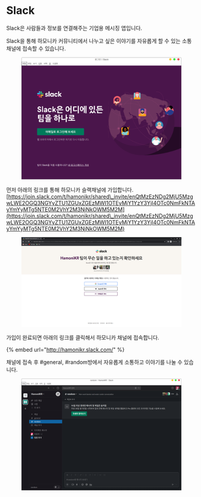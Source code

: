 # Slack

Slack은 사람들과 정보를 연결해주는 기업용 메시징 앱입니다.

Slack을 통해 하모니카 커뮤니티에서 나누고 싶은 이야기를 자유롭게 할 수 있는 소통채널에 접속할 수 있습니다. &#x20;

<figure><img src="../../.gitbook/assets/스크린샷, 2022-11-16 14-37-51.png" alt=""><figcaption></figcaption></figure>

먼저 아래의 링크를 통해 하모니카 슬랙채널에 가입합니다.   [https://join.slack.com/t/hamonikr/shared\_invite/enQtMzEzNDg2MjU5MzgwLWE2OGQ3NGYyZTU1ZGUxZGEzMWI1OTEyMjY1YzY3YjI4OTc0NmFkNTAyYmYyMTg5NTE0M2VhY2M3NjNkOWM5M2M](https://join.slack.com/t/hamonikr/shared\_invite/enQtMzEzNDg2MjU5MzgwLWE2OGQ3NGYyZTU1ZGUxZGEzMWI1OTEyMjY1YzY3YjI4OTc0NmFkNTAyYmYyMTg5NTE0M2VhY2M3NjNkOWM5M2M)

<figure><img src="../../.gitbook/assets/스크린샷, 2022-11-16 15-26-08.png" alt=""><figcaption></figcaption></figure>

가입이 완료되면 아래의 링크를 클릭해서 하모니카 채널에 접속합니다.&#x20;

{% embed url="http://hamonikr.slack.com/" %}

채널에 접속 후 #general, #random방에서 자유롭게 소통하고 이야기를 나눌 수 있습니다.&#x20;

<figure><img src="../../.gitbook/assets/스크린샷, 2022-11-16 15-31-06.png" alt=""><figcaption></figcaption></figure>
